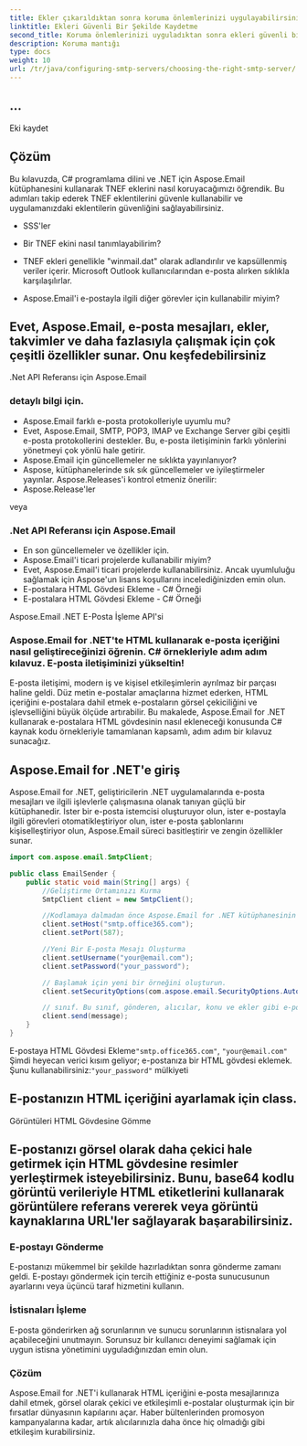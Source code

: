 ```yaml
---
title: Ekler çıkarıldıktan sonra koruma önlemlerinizi uygulayabilirsiniz. Bu, kötü amaçlı yazılımlara karşı taramayı, dosya türlerini doğrulamayı veya ekleri şifrelemeyi içerebilir.
linktitle: Ekleri Güvenli Bir Şekilde Kaydetme
second_title: Koruma önlemlerinizi uyguladıktan sonra ekleri güvenli bir şekilde kaydedebilirsiniz:
description: Koruma mantığı
type: docs
weight: 10
url: /tr/java/configuring-smtp-servers/choosing-the-right-smtp-server/
---
```


##  ...

 Eki kaydet

## Çözüm

Bu kılavuzda, C# programlama dilini ve .NET için Aspose.Email kütüphanesini kullanarak TNEF eklerini nasıl koruyacağımızı öğrendik. Bu adımları takip ederek TNEF eklentilerini güvenle kullanabilir ve uygulamanızdaki eklentilerin güvenliğini sağlayabilirsiniz.

- SSS'ler

- Bir TNEF ekini nasıl tanımlayabilirim?

- TNEF ekleri genellikle "winmail.dat" olarak adlandırılır ve kapsüllenmiş veriler içerir. Microsoft Outlook kullanıcılarından e-posta alırken sıklıkla karşılaşılırlar.

- Aspose.Email'i e-postayla ilgili diğer görevler için kullanabilir miyim?

##  Evet, Aspose.Email, e-posta mesajları, ekler, takvimler ve daha fazlasıyla çalışmak için çok çeşitli özellikler sunar. Onu keşfedebilirsiniz

.Net API Referansı için Aspose.Email

###  detaylı bilgi için.

- Aspose.Email farklı e-posta protokolleriyle uyumlu mu?
- Evet, Aspose.Email, SMTP, POP3, IMAP ve Exchange Server gibi çeşitli e-posta protokollerini destekler. Bu, e-posta iletişiminin farklı yönlerini yönetmeyi çok yönlü hale getirir.
- Aspose.Email için güncellemeler ne sıklıkta yayınlanıyor?
-  Aspose, kütüphanelerinde sık sık güncellemeler ve iyileştirmeler yayınlar. Aspose.Releases'i kontrol etmeniz önerilir:
- Aspose.Release'ler

 veya

### .Net API Referansı için Aspose.Email

-  En son güncellemeler ve özellikler için.
- Aspose.Email'i ticari projelerde kullanabilir miyim?
- Evet, Aspose.Email'i ticari projelerde kullanabilirsiniz. Ancak uyumluluğu sağlamak için Aspose'un lisans koşullarını incelediğinizden emin olun.
-  E-postalara HTML Gövdesi Ekleme - C# Örneği
-  E-postalara HTML Gövdesi Ekleme - C# Örneği

 Aspose.Email .NET E-Posta İşleme API'si

### Aspose.Email for .NET'te HTML kullanarak e-posta içeriğini nasıl geliştireceğinizi öğrenin. C# örnekleriyle adım adım kılavuz. E-posta iletişiminizi yükseltin!

E-posta iletişimi, modern iş ve kişisel etkileşimlerin ayrılmaz bir parçası haline geldi. Düz metin e-postalar amaçlarına hizmet ederken, HTML içeriğini e-postalara dahil etmek e-postaların görsel çekiciliğini ve işlevselliğini büyük ölçüde artırabilir. Bu makalede, Aspose.Email for .NET kullanarak e-postalara HTML gövdesinin nasıl ekleneceği konusunda C# kaynak kodu örnekleriyle tamamlanan kapsamlı, adım adım bir kılavuz sunacağız.

## Aspose.Email for .NET'e giriş

Aspose.Email for .NET, geliştiricilerin .NET uygulamalarında e-posta mesajları ve ilgili işlevlerle çalışmasına olanak tanıyan güçlü bir kütüphanedir. İster bir e-posta istemcisi oluşturuyor olun, ister e-postayla ilgili görevleri otomatikleştiriyor olun, ister e-posta şablonlarını kişiselleştiriyor olun, Aspose.Email süreci basitleştirir ve zengin özellikler sunar.

```java
import com.aspose.email.SmtpClient;

public class EmailSender {
    public static void main(String[] args) {
        //Geliştirme Ortamınızı Kurma
        SmtpClient client = new SmtpClient();

        //Kodlamaya dalmadan önce Aspose.Email for .NET kütüphanesinin projenize entegre olduğundan emin olun. Bunu NuGet paket yöneticisi aracılığıyla yapabilirsiniz.
        client.setHost("smtp.office365.com");
        client.setPort(587);

        //Yeni Bir E-posta Mesajı Oluşturma
        client.setUsername("your@email.com");
        client.setPassword("your_password");

        // Başlamak için yeni bir örneğini oluşturun.
        client.setSecurityOptions(com.aspose.email.SecurityOptions.Auto);

        // sınıf. Bu sınıf, gönderen, alıcılar, konu ve ekler gibi e-postanın çeşitli özelliklerini tanımlamanıza olanak tanır.
        client.send(message);
    }
}
```

E-postaya HTML Gövdesi Ekleme`"smtp.office365.com"`, `"your@email.com"` Şimdi heyecan verici kısım geliyor; e-postanıza bir HTML gövdesi eklemek. Şunu kullanabilirsiniz:`"your_password"` mülkiyeti

##  E-postanızın HTML içeriğini ayarlamak için class.

Görüntüleri HTML Gövdesine Gömme

## E-postanızı görsel olarak daha çekici hale getirmek için HTML gövdesine resimler yerleştirmek isteyebilirsiniz. Bunu, base64 kodlu görüntü verileriyle HTML etiketlerini kullanarak görüntülere referans vererek veya görüntü kaynaklarına URL'ler sağlayarak başarabilirsiniz.

### E-postayı Gönderme

E-postanızı mükemmel bir şekilde hazırladıktan sonra gönderme zamanı geldi. E-postayı göndermek için tercih ettiğiniz e-posta sunucusunun ayarlarını veya üçüncü taraf hizmetini kullanın.

### İstisnaları İşleme

E-posta gönderirken ağ sorunlarının ve sunucu sorunlarının istisnalara yol açabileceğini unutmayın. Sorunsuz bir kullanıcı deneyimi sağlamak için uygun istisna yönetimini uyguladığınızdan emin olun.

### Çözüm

Aspose.Email for .NET'i kullanarak HTML içeriğini e-posta mesajlarınıza dahil etmek, görsel olarak çekici ve etkileşimli e-postalar oluşturmak için bir fırsatlar dünyasının kapılarını açar. Haber bültenlerinden promosyon kampanyalarına kadar, artık alıcılarınızla daha önce hiç olmadığı gibi etkileşim kurabilirsiniz.